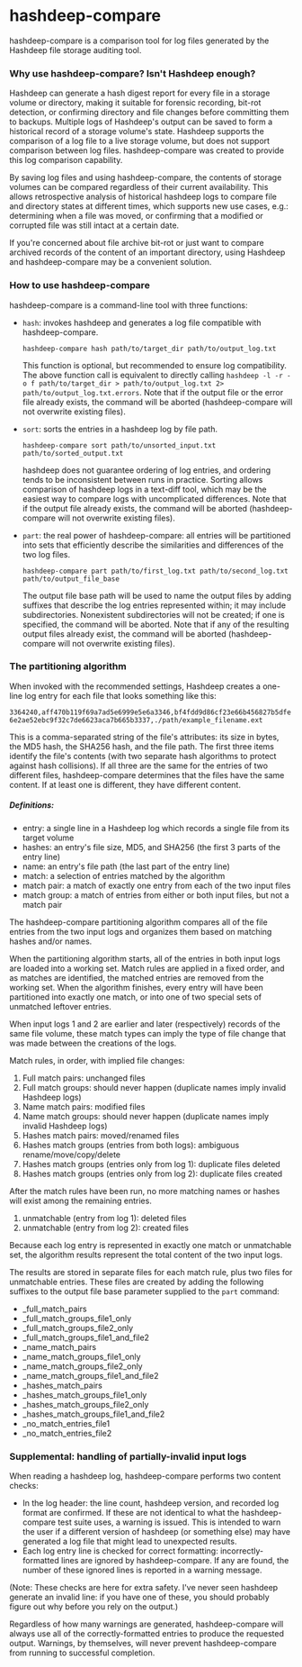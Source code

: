 # hashdeep-compare
hashdeep-compare is a comparison tool for log files generated by the Hashdeep file storage auditing tool.

### Why use hashdeep-compare? Isn't Hashdeep enough?
Hashdeep can generate a hash digest report for every file in a storage volume or directory, making it suitable for forensic recording, bit-rot detection, or confirming directory and file changes before committing them to backups. Multiple logs of Hashdeep's output can be saved to form a historical record of a storage volume's state. Hashdeep supports the comparison of a log file to a live storage volume, but does not support comparison between log files. hashdeep-compare was created to provide this log comparison capability.

By saving log files and using hashdeep-compare, the contents of storage volumes can be compared regardless of their current availability. This allows retrospective analysis of historical hashdeep logs to compare file and directory states at different times, which supports new use cases, e.g.: determining when a file was moved, or confirming that a modified or corrupted file was still intact at a certain date. 

If you're concerned about file archive bit-rot or just want to compare archived records of the content of an important directory, using Hashdeep and hashdeep-compare may be a convenient solution.

### How to use hashdeep-compare
hashdeep-compare is a command-line tool with three functions:
* `hash`: invokes hashdeep and generates a log file compatible with hashdeep-compare.
    
    `hashdeep-compare hash path/to/target_dir path/to/output_log.txt`
    
    This function is optional, but recommended to ensure log compatibility. The above function call is equivalent to directly calling 
    `hashdeep -l -r -o f path/to/target_dir > path/to/output_log.txt 2> path/to/output_log.txt.errors`. Note that if the output file or the error file already exists, the command will be aborted (hashdeep-compare will not overwrite existing files).
    
* `sort`: sorts the entries in a hashdeep log by file path.

    `hashdeep-compare sort path/to/unsorted_input.txt path/to/sorted_output.txt`
    
    hashdeep does not guarantee ordering of log entries, and ordering tends to be inconsistent between runs in practice. Sorting allows comparison of hashdeep logs in a text-diff tool, which may be the easiest way to compare logs with uncomplicated differences. Note that if the output file already exists, the command will be aborted (hashdeep-compare will not overwrite existing files).
* `part`: the real power of hashdeep-compare: all entries will be partitioned into sets that efficiently describe the similarities and differences of the two log files.

    `hashdeep-compare part path/to/first_log.txt path/to/second_log.txt path/to/output_file_base`
    
    The output file base path will be used to name the output files by adding suffixes that describe the log entries represented within; it may include subdirectories. Nonexistent subdirectories will not be created; if one is specified, the command will be aborted. Note that if any of the resulting output files already exist, the command will be aborted (hashdeep-compare will not overwrite existing files).

### The partitioning algorithm

When invoked with the recommended settings, Hashdeep creates a one-line log entry for each file that looks something like this:

`3364240,aff470b119f69a7ad5e6999e5e6a3346,bf4fdd9d86cf23e66b456827b5dfe6e2ae52ebc9f32c7de6623aca7b665b3337,./path/example_filename.ext`

This is a comma-separated string of the file's attributes: its size in bytes, the MD5 hash, the SHA256 hash, and the file path. The first three items identify the file's contents (with two separate hash algorithms to protect against hash collisions). If all three are the same for the entries of two different files, hashdeep-compare determines that the files have the same content. If at least one is different, they have different content.

##### Definitions:
* entry: a single line in a Hashdeep log which records a single file from its target volume
* hashes: an entry's file size, MD5, and SHA256 (the first 3 parts of the entry line)
* name: an entry's file path (the last part of the entry line)
* match: a selection of entries matched by the algorithm
* match pair: a match of exactly one entry from each of the two input files
* match group: a match of entries from either or both input files, but not a match pair








The hashdeep-compare partitioning algorithm compares all of the file entries from the two input logs and organizes them based on matching hashes and/or names. 




When the partitioning algorithm starts, all of the entries in both input logs are loaded into a working set. Match rules are applied in a fixed order, and as matches are identified, the matched entries are removed from the working set. When the algorithm finishes, every entry will have been partitioned into exactly one match, or into one of two special sets of unmatched leftover entries.

When input logs 1 and 2 are earlier and later (respectively) records of the same file volume, these match types can imply the type of file change that was made between the creations of the logs.

Match rules, in order, with implied file changes:
1. Full match pairs: unchanged files
1. Full match groups: should never happen (duplicate names imply invalid Hashdeep logs)
1. Name match pairs: modified files
1. Name match groups: should never happen (duplicate names imply invalid Hashdeep logs)
1. Hashes match pairs: moved/renamed files
1. Hashes match groups (entries from both logs): ambiguous rename/move/copy/delete
1. Hashes match groups (entries only from log 1): duplicate files deleted
1. Hashes match groups (entries only from log 2): duplicate files created

After the match rules have been run, no more matching names or hashes will exist among the remaining entries.
1. unmatchable (entry from log 1): deleted files
1. unmatchable (entry from log 2): created files


Because each log entry is represented in exactly one match or unmatchable set, the algorithm results represent the total content of the two input logs.

The results are stored in separate files for each match rule, plus two files for unmatchable entries. These files are created by adding the following suffixes to the output file base parameter supplied to the `part` command:
* _full_match_pairs
* _full_match_groups_file1_only
* _full_match_groups_file2_only
* _full_match_groups_file1_and_file2
* _name_match_pairs
* _name_match_groups_file1_only
* _name_match_groups_file2_only
* _name_match_groups_file1_and_file2
* _hashes_match_pairs
* _hashes_match_groups_file1_only
* _hashes_match_groups_file2_only
* _hashes_match_groups_file1_and_file2
* _no_match_entries_file1
* _no_match_entries_file2


### Supplemental: handling of partially-invalid input logs
When reading a hashdeep log, hashdeep-compare performs two content checks:
* In the log header: the line count, hashdeep version, and recorded log format are confirmed. If these are not identical to what the hashdeep-compare test suite uses, a warning is issued. This is intended to warn the user if a different version of hashdeep (or something else) may have generated a log file that might lead to unexpected results.
* Each log entry line is checked for correct formatting: incorrectly-formatted lines are ignored by hashdeep-compare. If any are found, the number of these ignored lines is reported in a warning message.
  
(Note: These checks are here for extra safety. I've never seen hashdeep generate an invalid line: if you have one of these, you should probably figure out why before you rely on the output.)

Regardless of how many warnings are generated, hashdeep-compare will always use all of the correctly-formatted entries to produce the requested output. Warnings, by themselves, will never prevent hashdeep-compare from running to successful completion.


